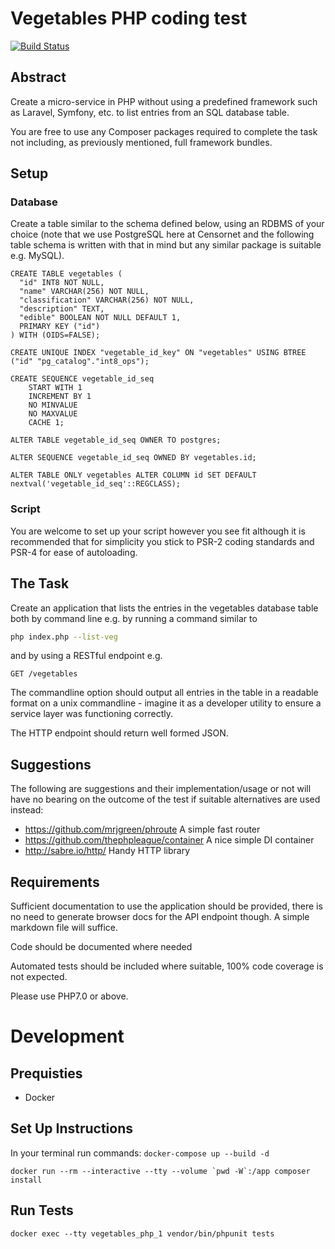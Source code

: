 # Vegetables PHP coding test
[![Build Status](https://travis-ci.com/ellllllen/vegetables.svg?branch=master)](https://travis-ci.org/ellllllen/vegetables)

## Abstract
Create a micro-service in PHP without using a predefined framework such as Laravel,
Symfony, etc. to list entries from an SQL database table.

You are free to use any Composer packages required to complete the task
not including, as previously mentioned, full framework bundles.

## Setup
### Database
Create a table similar to the schema defined below, using an RDBMS of your choice
(note that we use PostgreSQL here at Censornet and the following table schema is
written with that in mind but any similar package is suitable e.g. MySQL).

```postgresql
CREATE TABLE vegetables (
  "id" INT8 NOT NULL,
  "name" VARCHAR(256) NOT NULL,
  "classification" VARCHAR(256) NOT NULL,
  "description" TEXT,
  "edible" BOOLEAN NOT NULL DEFAULT 1,
  PRIMARY KEY ("id")
) WITH (OIDS=FALSE);

CREATE UNIQUE INDEX "vegetable_id_key" ON "vegetables" USING BTREE ("id" "pg_catalog"."int8_ops");

CREATE SEQUENCE vegetable_id_seq
    START WITH 1
    INCREMENT BY 1
    NO MINVALUE 
    NO MAXVALUE 
    CACHE 1;

ALTER TABLE vegetable_id_seq OWNER TO postgres;

ALTER SEQUENCE vegetable_id_seq OWNED BY vegetables.id;

ALTER TABLE ONLY vegetables ALTER COLUMN id SET DEFAULT nextval('vegetable_id_seq'::REGCLASS);
```
### Script
You are welcome to set up your script however you see fit although it is recommended
that for simplicity you stick to PSR-2 coding standards and PSR-4 for ease of autoloading.

## The Task
Create an application that lists the entries in the vegetables database table
both by command line e.g. by running a command similar to

```bash
php index.php --list-veg
```

and by using a RESTful endpoint e.g.
```
GET /vegetables
```

The commandline option should output all entries in the table in a readable format on
a unix commandline - imagine it as a developer utility to ensure a service layer
was functioning correctly.

The HTTP endpoint should return well formed JSON.

## Suggestions
The following are suggestions and their implementation/usage or not will have no bearing 
on the outcome of the test if suitable alternatives are used instead:

* https://github.com/mrjgreen/phroute A simple fast router
* https://github.com/thephpleague/container A nice simple DI container
* http://sabre.io/http/ Handy HTTP library

## Requirements
Sufficient documentation to use the application should be provided, there is no 
need to generate browser docs for the API endpoint though. A simple markdown file 
will suffice.

Code should be documented where needed

Automated tests should be included where suitable, 100% code coverage is not expected.

Please use PHP7.0 or above. 

# Development
## Prequisties
* Docker

## Set Up Instructions
In your terminal run commands:
`docker-compose up --build -d`

```docker run --rm --interactive --tty --volume `pwd -W`:/app composer install```

## Run Tests
`docker exec --tty vegetables_php_1 vendor/bin/phpunit tests`





